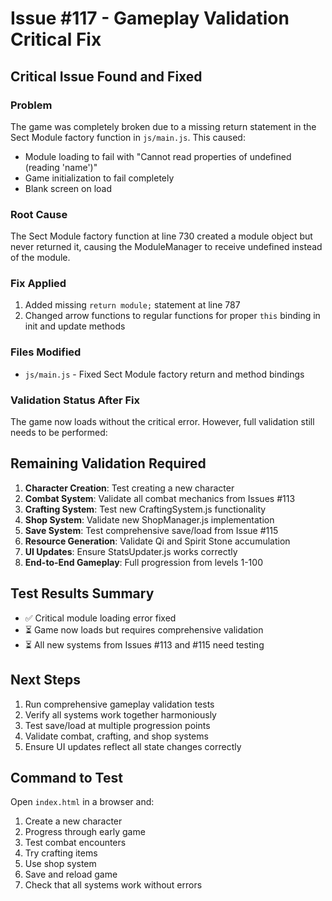# Issue #117 - Gameplay Validation Critical Fix

## Critical Issue Found and Fixed

### Problem
The game was completely broken due to a missing return statement in the Sect Module factory function in `js/main.js`. This caused:
- Module loading to fail with "Cannot read properties of undefined (reading 'name')"
- Game initialization to fail completely
- Blank screen on load

### Root Cause
The Sect Module factory function at line 730 created a module object but never returned it, causing the ModuleManager to receive undefined instead of the module.

### Fix Applied
1. Added missing `return module;` statement at line 787
2. Changed arrow functions to regular functions for proper `this` binding in init and update methods

### Files Modified
- `js/main.js` - Fixed Sect Module factory return and method bindings

### Validation Status After Fix

The game now loads without the critical error. However, full validation still needs to be performed:

## Remaining Validation Required

1. **Character Creation**: Test creating a new character
2. **Combat System**: Validate all combat mechanics from Issues #113
3. **Crafting System**: Test new CraftingSystem.js functionality
4. **Shop System**: Validate new ShopManager.js implementation
5. **Save System**: Test comprehensive save/load from Issue #115
6. **Resource Generation**: Validate Qi and Spirit Stone accumulation
7. **UI Updates**: Ensure StatsUpdater.js works correctly
8. **End-to-End Gameplay**: Full progression from levels 1-100

## Test Results Summary

- ✅ Critical module loading error fixed
- ⏳ Game now loads but requires comprehensive validation
- ⏳ All new systems from Issues #113 and #115 need testing

## Next Steps

1. Run comprehensive gameplay validation tests
2. Verify all systems work together harmoniously
3. Test save/load at multiple progression points
4. Validate combat, crafting, and shop systems
5. Ensure UI updates reflect all state changes correctly

## Command to Test

Open `index.html` in a browser and:
1. Create a new character
2. Progress through early game
3. Test combat encounters
4. Try crafting items
5. Use shop system
6. Save and reload game
7. Check that all systems work without errors